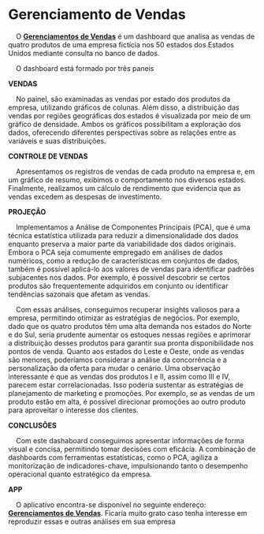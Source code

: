 # Gerenciamento de Vendas

<!-- badges: start -->
<!-- badges: end -->

<p align="justify">

&nbsp;&nbsp;&nbsp;
O  [**Gerenciamentos de Vendas**](https://junier-marrero-guti.shinyapps.io/GerenciamentoVendas/) é um dashboard que analisa as vendas de quatro produtos de uma empresa fictícia nos 50 estados dos Estados Unidos mediante consulta no banco de dados.

&nbsp;&nbsp;&nbsp;
O dashboard está formado por três paneis

**VENDAS**

&nbsp;&nbsp;&nbsp;
No painel, são examinadas as vendas por estado dos produtos da empresa, utilizando gráficos de colunas. Além disso, a distribuição das vendas por regiões geográficas dos estados é visualizada por meio de um gráfico de densidade. Ambos os gráficos possibilitam a exploração dos dados, oferecendo diferentes perspectivas sobre as relações entre as variáveis e suas distribuições.


**CONTROLE DE VENDAS**

&nbsp;&nbsp;&nbsp;
Apresentamos os registros de vendas de cada produto na empresa e, em um gráfico de resumo, exibimos o comportamento nos diversos estados. Finalmente, realizamos um cálculo de rendimento que evidencia que as vendas excedem as despesas de investimento.

**PROJEÇÃO**

&nbsp;&nbsp;&nbsp;
Implementamos a Análise de Componentes Principais (PCA), que é uma técnica estatística utilizada para reduzir a dimensionalidade dos dados enquanto preserva a maior parte da variabilidade dos dados originais. Embora o PCA seja comumente empregado em análises de dados numéricos, como a redução de características em conjuntos de dados, também é possível aplicá-lo aos valores de vendas para identificar padrões subjacentes nos dados. Por exemplo, é possível descobrir se certos produtos são frequentemente adquiridos em conjunto ou identificar tendências sazonais que afetam as vendas.

&nbsp;&nbsp;&nbsp;
Com essas análises, conseguimos recuperar insights valiosos para a empresa, permitindo otimizar as estratégias de negócios. Por exemplo, dado que os quatro produtos têm uma alta demanda nos estados do Norte e do Sul, seria prudente aumentar os estoques nessas regiões e aprimorar a distribuição desses produtos para garantir sua pronta disponibilidade nos pontos de venda. Quanto aos estados do Leste e Oeste, onde as vendas são menores, poderíamos considerar a análise da concorrência e a personalização da oferta para mudar o cenário. Uma observação interessante é que as vendas dos produtos I e II, assim como III e IV, parecem estar correlacionadas. Isso poderia sustentar as estratégias de planejamento de marketing e promoções. Por exemplo, se as vendas de um produto estão em alta, é possível direcionar promoções ao outro produto para aproveitar o interesse dos clientes. 

**CONCLUSÕES**

&nbsp;&nbsp;&nbsp;
Com este dashaboard conseguimos apresentar informações de forma visual e concisa, permitindo tomar decisões com eficácia. A combinação de dashboards com ferramentas estatísticas, como o PCA, agiliza a monitorização de indicadores-chave, impulsionando tanto o desempenho operacional quanto estratégico da empresa.

**APP**

&nbsp;&nbsp;&nbsp;
O aplicativo encontra-se disponível no seguinte endereço: [**Gerenciamentos de Vendas**](https://junier-marrero-guti.shinyapps.io/GerenciamentoVendas/). Ficaria muito grato caso tenha interesse em reproduzir essas e outras análises em sua empresa
 </p>
